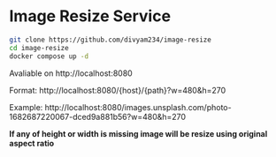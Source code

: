 # Image Resize Service

```sh
git clone https://github.com/divyam234/image-resize
cd image-resize
docker compose up -d
```
Avaliable on http://localhost:8080

Format: http://localhost:8080/{host}/{path}?w=480&h=270

Example: http://localhost:8080/images.unsplash.com/photo-1682687220067-dced9a881b56?w=480&h=270

**If any of height or width is missing image will be resize using original aspect ratio**
